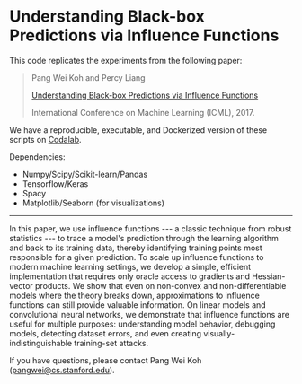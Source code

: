 # Understanding Black-box Predictions via Influence Functions

This code replicates the experiments from the following paper:

> Pang Wei Koh and Percy Liang
>
> [Understanding Black-box Predictions via Influence Functions](https://arxiv.org/abs/1703.04730)
>
> International Conference on Machine Learning (ICML), 2017.

We have a reproducible, executable, and Dockerized version of these scripts on [Codalab](https://worksheets.codalab.org/worksheets/0x2b314dc3536b482dbba02783a24719fd/).

Dependencies:
- Numpy/Scipy/Scikit-learn/Pandas
- Tensorflow/Keras
- Spacy
- Matplotlib/Seaborn (for visualizations)

---

In this paper, we use influence functions --- a classic technique from robust statistics --- 
to trace a model's prediction through the learning algorithm and back to its training data, 
thereby identifying training points most responsible for a given prediction.
To scale up influence functions to modern machine learning settings,
we develop a simple, efficient implementation that requires only oracle access to gradients 
and Hessian-vector products.
We show that even on non-convex and non-differentiable models
where the theory breaks down,
approximations to influence functions can still provide valuable information.
On linear models and convolutional neural networks,
we demonstrate that influence functions are useful for multiple purposes:
understanding model behavior, debugging models, detecting dataset errors,
and even creating visually-indistinguishable training-set attacks.

If you have questions, please contact Pang Wei Koh (<pangwei@cs.stanford.edu>).
